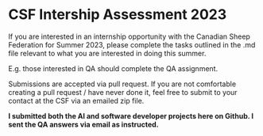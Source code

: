 # CSF Intership Assessment 2023

If you are interested in an internship opportunity with the Canadian Sheep Federation for Summer 2023, please complete the tasks outlined in the .md file relevant to what you are interested in doing this summer.

E.g. those interested in QA should complete the QA assignment.

Submissions are accepted via pull request. If you are not comfortable creating a pull request / have never done it, feel free to submit to your contact at the CSF via an emailed zip file.


**I submitted both the AI and software developer projects here on Github. I sent the QA answers via email as instructed.**
